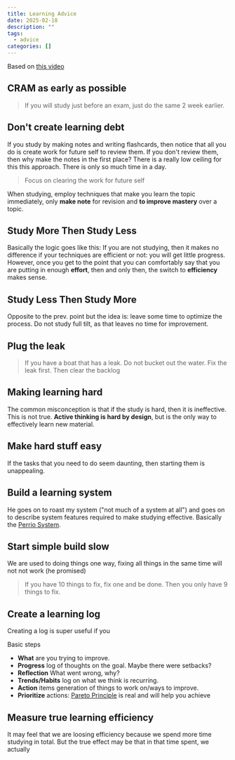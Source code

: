 ```yaml
---
title: Learning Advice
date: 2025-02-18
description: ""
tags:
  - advice
categories: []
---
```


Based on [this video](https://www.youtube.com/watch?v=goHaIfMcfWo)

## CRAM as early as possible

> If you will study just before an exam, just do the same 2 week earlier.

## Don't create learning debt

If you study by making notes and writing flashcards, then notice that all you do
is create work for future self to review them. If you don't review them, then
why make the notes in the first place?
There is a really low ceiling for this this approach. There is only so much time
in a day.

> Focus on clearing the work for future self

When studying, employ techniques that make you learn the topic immediately,
only **make note** for revision and **to improve mastery** over a topic.

## Study More Then Study Less

Basically the logic goes like this: If you are not studying, then it makes no 
difference if your techniques are efficient or not: you will get little progress.
However, once you get to the point that you can comfortably say that you
are putting in enough **effort**, then and only then, the switch to
**efficiency** makes sense. 

## Study Less Then Study More

Opposite to the prev. point but the idea is: leave some time to optimize the 
process. Do not study full tilt, as that leaves no time for improvement.

## Plug the leak

> If you have a boat that has a leak.
> Do not bucket out the water.
> Fix the leak first.
> Then clear the backlog

## Making learning hard

The common misconception is that if the study is hard, then it is ineffective. 
This is not true. **Active thinking is hard by design**, but is the only way to 
effectively learn new material. 

## Make hard stuff easy

If the tasks that you need to do seem daunting, then starting them is 
unappealing.

## Build a learning system

He goes on to roast my system ("not much of a system at all") and goes on 
to describe system features required to make studying effective. 
Basically the [Perrio System](Perrio%20System.md).

## Start simple build slow

We are used to doing things one way, fixing all things in the same time will 
not not work (he promised)

> If you have 10 things to fix, fix one and be done.
> Then you only have 9 things to fix.

## Create a learning log

Creating a log is super useful if you 

Basic steps

- **What** are you trying to improve.
- **Progress** log of thoughts on the goal. Maybe there were setbacks? 
- **Reflection** What went wrong, why?
- **Trends/Habits** log on what we think is recurring.
- **Action** items generation of things to work on/ways to improve.
- **Prioritize** actions: [Pareto Principle](Pareto%20Principle.md) is real and will help you achieve 

## Measure true learning efficiency

It may feel that we are loosing efficiency because we spend more time studying
in total. But the true effect may be that in that time spent, we actually
